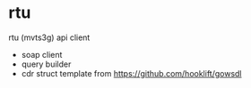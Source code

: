 # rtu
rtu (mvts3g) api client
* soap client
* query builder
* cdr struct
template from https://github.com/hooklift/gowsdl
